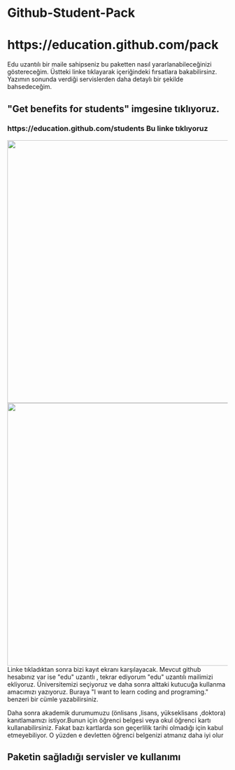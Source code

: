 # Github-Student-Pack

<h1>https://education.github.com/pack</h1>
Edu uzantılı bir maile sahipseniz bu paketten nasıl yararlanabileceğinizi göstereceğim.  Üstteki linke tıklayarak içeriğindeki fırsatlara bakabilirsinz.  Yazımın sonunda verdiği servislerden daha detaylı bir şekilde bahsedeceğim.

<br>


## "Get benefits for students" imgesine tıklıyoruz.
<h3>https://education.github.com/students Bu linke tıklıyoruz</h3>
<img src="https://user-images.githubusercontent.com/101600310/196578387-9beac165-566e-4446-bfa0-dd9a0241ee20.png" width="600">

<img src="https://user-images.githubusercontent.com/101600310/196584488-4ac9bb34-069f-4c43-b1b6-647c1ea63b62.png" width="600">
<br>
Linke tıkladıktan sonra bizi kayıt ekranı karşılayacak. Mevcut github hesabınız var ise "edu" uzantlı , tekrar ediyorum "edu" uzantılı mailimizi ekliyoruz.  Üniversitemizi seçiyoruz ve daha sonra alttaki kutucuğa kullanma amacımızı yazıyoruz.  Buraya "I want to learn coding and programing." benzeri bir cümle yazabilirsiniz.

Daha sonra akademik durumumuzu (önlisans ,lisans, yükseklisans ,doktora) kanıtlamamızı istiyor.Bunun için öğrenci belgesi veya okul öğrenci kartı kullanabilirsiniz. Fakat bazı kartlarda son geçerlilik tarihi olmadığı için kabul etmeyebiliyor. O yüzden e devletten öğrenci belgenizi atmanız daha iyi olur

## Paketin sağladığı servisler ve kullanımı
